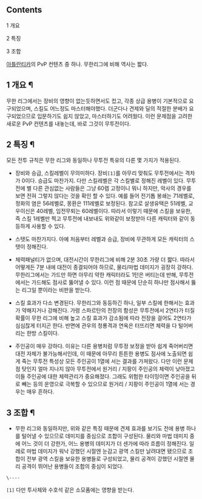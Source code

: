 ## Contents

    

1 개요

2 특징

3 조합

[아틀란티카](%EC%95%84%ED%8B%80%EB%9E%80%ED%8B%B0%EC%B9%B4.md)의 PvP 컨텐츠 중 하나.
무한리그에 비해 역사는 짧다.

## 1 개요 ¶

무한 리그에서는 장비의 영향이 없는듯하면서도 컸고, 각종 상급 용병이 기본적으로 요구되었으며, 스킬도 어느정도 마스터해야했다. 더군다나
견제와 딜의 적절한 분배가 요구되었으므로 입문하기도 쉽지 않았고, 마스터하기도 어려웠다. 이런 문제점을 고려한 새로운 PvP 컨텐츠를
내놓는데, 바로 그것이 무투전이다.  

## 2 특징 ¶

모든 전투 규칙은 무한 리그와 동일하나 무투전 특유의 다른 몇 가지가 적용된다.  

  * 장비와 승급, 스킬레벨이 무의미하다. 장비`[1]`를 아무리 맞춰도 무투전에서는 격차가 0이다. 승급도 마찬가지. 다만 스킬레벨은 각 스킬별로 정해진 레벨이 있다. 무투전에 별 다른 관심없는 사람들은 그냥 60렙 고정이니 뭐니 하지만, 악사의 경우를 보면 전혀 그렇지 않다는 것을 확인 할 수 있다. 예를 들어 전기톱 봉쇄는 71레벨로, 정화의 염은 56레벨로, 몽환은 111레벨로 보정된다. 참고로 살생유택은 51레벨, 교우이신은 40레벨, 임전무퇴는 60레벨이다. 따라서 이렇기 때문에 스킬을 보유한, 즉 스킬 1레벨만 찍고 무투전에 내보내도 위와같이 보정받아 다른 캐릭터와 같이 동등하게 사용할 수 있다.
  * 스탯도 마찬가지다. 아예 처음부터 레벨과 승급, 장비에 무관하게 모든 캐릭터의 스탯이 정해진다.   

  * 체력패널티가 없으며, 대전시간이 무한리그에 비해 2분 30초 가량 더 짧다. 따라서 어떻게든 7분 내에 대전이 종결되어야 하므로, 물리/마법 데미지가 굉장히 강하다. 무한리그에서는 가드만 하면 아무리 약한 캐릭터라도 1턴은 버티는데 반해, 무투전에서는 가드해도 점사로 뚫어낼 수 있다. 이런 점 때문에 단순히 하나만 점사해서 뚫는 리그일 뿐이라는 비판을 받는다.  

  * 스킬 효과가 다소 변경된다. 무한리그와 동등하긴 하나, 일부 스킬에 한해서는 효과가 약해지거나 강해진다. 가령 스파르탄의 전장의 함성은 무투전에서 2연타가 터질 확률이 무한 리그에 비해 높고 스킬 효과가 감소됨에 따라 전장을 걸어도 2연타가 심심찮게 터지곤 한다. 반면에 관우의 청룡격과 연옥은 터뜨리면 체력을 다 털어버리는 한방 스킬이다.  

  * 주인공이 매우 강하다. 이유는 다른 용병처럼 무투정 보정을 받아 쉽게 죽어버리면 대전 자체가 불가능해서인데, 이 때문에 아무리 튼튼한 용병도 점사에 노출되면 쉽게 죽는 무투전 특성상 모든 주인공이 1열에 서는 결과를 가져왔다. 다만 이런 문제점 탓인지 얼마 지나지 않아 무투전에서 원거리 / 지팡이 주인공의 체력이 낮아졌고 이들 주인공에 대한 체력관리가 중요해졌다. 그래도 위험한 타이밍이면 주인공을 뒤로 빼는 등의 운영으로 극복할 수 있으므로 원거리 / 지팡이 주인공이 1열에 서는 경우는 매우 흔하다.  

## 3 조합 ¶

  * 무한 리그와 동일하지만, 위와 같은 특징 때문에 견제 효과를 보기도 전에 용병 하나를 털어낼 수 있으므로 데미지를 중심으로 조합이 구성된다. 물리와 마법 데미지 중에 어느 것이 더 강한가, 어느 용병의 데미지가 더 센가에 따라 흐름이 정해진다. 일례로 마법 데미지가 워낙 강했던 시절엔 눈감고 광역 스킬만 날려대면 됐으므로 조합이 전부 광역 스킬을 보유한 용병들로 구성되었고, 물리 공격이 강했던 시절엔 물리 공격이 뛰어난 용병들이 조합의 중심이 되었다.  

`\----`

`[1]` 다만 투사체와 수호석 같은 소모품에는 영향을 받는다.


